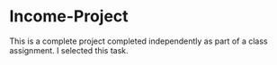 # Income-Project
This is a complete project completed independently as part of a class assignment. I selected this task.

